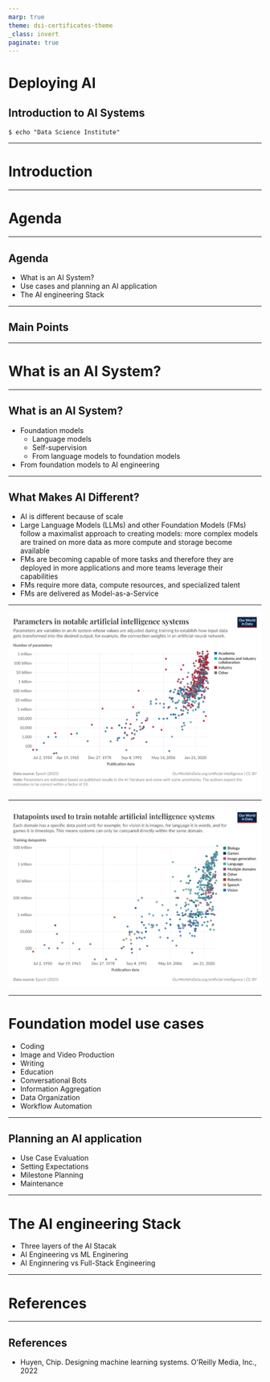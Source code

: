 ```yaml
---
marp: true
theme: dsi-certificates-theme
_class: invert
paginate: true
---
```


# Deploying AI 
## Introduction to AI Systems

```code
$ echo "Data Science Institute"
```
---

# Introduction

---

# Agenda

---

## Agenda

+ What is an AI System?
+ Use cases and planning an AI application
+ The AI engineering Stack

---

## Main Points

---


# What is an AI System?


---

## What is an AI System?

+ Foundation models
    - Language models
    - Self-supervision
    - From language models to foundation models
+ From foundation models to AI engineering

---

## What Makes AI Different? 

+ AI is different because of scale
+ Large Language Models (LLMs) and other Foundation Models (FMs) follow a maximalist approach to creating models: more complex models are trained on more data as more compute and storage become available
+ FMs are becoming capable of more tasks and therefore they are deployed in more applications and more teams leverage their capabilities
+ FMs require more data, compute resources, and specialized talent
+ FMs are delivered as Model-as-a-Service

---

![height:600px](./images/01_artificial-intelligence-parameter-count.png)

---

![height:600px](./images/01_artificial-intelligence-number-training-datapoints.png)

---

# Foundation model use cases

- Coding
- Image and Video Production
- Writing
- Education
- Conversational Bots
- Information Aggregation
- Data Organization
- Workflow Automation

---

## Planning an AI application

- Use Case Evaluation
- Setting Expectations
- Milestone Planning
- Maintenance

---

# The AI engineering Stack

+ Three layers of the AI Stacak
+ AI Engineering vs ML Enginering
+ AI Enginnering vs Full-Stack Engineering

---

# References

---

## References

- Huyen, Chip. Designing machine learning systems. O'Reilly Media, Inc., 2022 